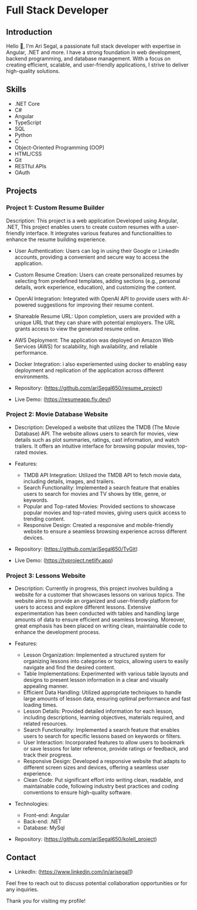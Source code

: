 # Full Stack Developer


## Introduction

Hello 👋, I'm Ari Segal, a passionate full stack developer with expertise in Angular, .NET and more. I have a strong foundation in web development, backend programming, and database management. With a focus on creating efficient, scalable, and user-friendly applications, I strive to deliver high-quality solutions.


## Skills

- .NET Core
- C#
- Angular
- TypeScript
- SQL
- Python
- C
- Object-Oriented Programming (OOP)
- HTML/CSS
- Git
- RESTful APIs
- OAuth

## Projects

### Project 1: Custom Resume Builder

 Description: This project is a web application Developed using Angular, .NET, This project enables users to create custom resumes with a user-friendly interface. It integrates various features and functionalities to enhance the resume building experience.

  - User Authentication: Users can log in using their Google or LinkedIn accounts, providing a convenient and secure way to access the application.

  - Custom Resume Creation: Users can create personalized resumes by selecting from predefined templates, adding sections (e.g., personal details, work experience, education), and customizing the content.

  -  OpenAI Integration: Integrated with OpenAI API to provide users with AI-powered suggestions for improving their resume content.

  - Shareable Resume URL: Upon completion, users are provided with a unique URL that they can share with potential employers. The URL grants access to view the generated resume online.

  - AWS Deployment: The application was deployed on Amazon Web Services (AWS) for scalability, high availability, and reliable performance.

  - Docker Integration: i also experiemented using docker to enabling easy deployment and replication of the application across different environments.
- Repository: (https://github.com/ariSegal650/resume_project)
- Live Demo: (https://resumeapp.fly.dev/)


### Project 2: Movie Database Website

- Description: Developed a website that utilizes the TMDB (The Movie Database) API. The website allows users to search for movies, view details such as plot summaries, ratings, cast information, and watch trailers. It offers an intuitive interface for browsing popular movies, top-rated movies.

- Features:
  - TMDB API Integration: Utilized the TMDB API to fetch movie data, including details, images, and trailers.
  - Search Functionality: Implemented a search feature that enables users to search for movies and TV shows by title, genre, or keywords.
  - Popular and Top-rated Movies: Provided sections to showcase popular movies and top-rated movies, giving users quick access to trending content.
  - Responsive Design: Created a responsive and mobile-friendly website to ensure a seamless browsing experience across different devices.

- Repository: (https://github.com/ariSegal650/TvGit)
- Live Demo: (https://tvproject.netlify.app)


### Project 3: Lessons Website

- Description: Currently in progress, this project involves building a website for a customer that showcases lessons on various topics. The website aims to provide an organized and user-friendly platform for users to access and explore different lessons. Extensive experimentation has been conducted with tables and handling large amounts of data to ensure efficient and seamless browsing. Moreover, great emphasis has been placed on writing clean, maintainable code to enhance the development process.

- Features:
  - Lesson Organization: Implemented a structured system for organizing lessons into categories or topics, allowing users to easily navigate and find the desired content.
  - Table Implementations: Experimented with various table layouts and designs to present lesson information in a clear and visually appealing manner.
  - Efficient Data Handling: Utilized appropriate techniques to handle large amounts of lesson data, ensuring optimal performance and fast loading times.
  - Lesson Details: Provided detailed information for each lesson, including descriptions, learning objectives, materials required, and related resources.
  - Search Functionality: Implemented a search feature that enables users to search for specific lessons based on keywords or filters.
  - User Interaction: Incorporated features to allow users to bookmark or save lessons for later reference, provide ratings or feedback, and track their progress.
  - Responsive Design: Developed a responsive website that adapts to different screen sizes and devices, offering a seamless user experience.
  - Clean Code: Put significant effort into writing clean, readable, and maintainable code, following industry best practices and coding conventions to ensure high-quality software.

- Technologies:
  - Front-end: Angular
  - Back-end: .NET 
  - Database: MySql

- Repository: (https://github.com/ariSegal650/kolell_project)

## Contact

- LinkedIn: (https://www.linkedin.com/in/arisegal1)

Feel free to reach out to discuss potential collaboration opportunities or for any inquiries.

Thank you for visiting my profile!


